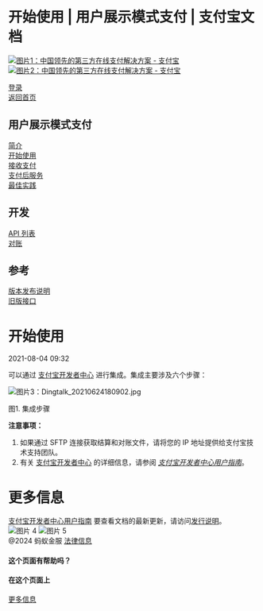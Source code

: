 开始使用 | 用户展示模式支付 | 支付宝文档
===============

[![图片1：中国领先的第三方在线支付解决方案 - 支付宝](https://ac.alipay.com/storage/2024/3/26/d66c43c0-440d-4c97-9976-f2028a2c8c5e.svg)![图片2：中国领先的第三方在线支付解决方案 - 支付宝](https://ac.alipay.com/storage/2024/3/26/a48bd336-aea0-4f16-bf83-616eacbb4434.svg)](/docs/)

[登录](https://global.alipay.com/ilogin/account_login.htm?goto=https%3A%2F%2Fglobal.alipay.com%2Fdocs%2Fac%2Fams_upm%2Fstart)  
[返回首页](../../)

用户展示模式支付
----------------

[简介](/docs/ac/ams_upm/introduction)  
[开始使用](/docs/ac/ams_upm/start)  
[接收支付](/docs/ac/ams_upm/acceptpayment)  
[支付后服务](/docs/ac/ams_upm/postpayment)  
[最佳实践](/docs/ac/ams_upm/bp)  

开发
---

[API 列表](/docs/ac/ams_upm/apilist)  
[对账](/docs/ac/ams_upm/reconcile)  

参考
----

[版本发布说明](/docs/ac/ams_upm/releasenotes)  
[旧版接口](/docs/ac/ams_upm/sppmkt)  

开始使用
==========

2021-08-04 09:32

可以通过 [支付宝开发者中心](https://global.alipay.com/open/console/developer/app/list) 进行集成。集成主要涉及六个步骤：

![图片3：Dingtalk_20210624180902.jpg](https://cdn.nlark.com/yuque/0/2021/jpeg/12884741/1624529350907-79649796-be57-4506-b2fb-495195d61a94.jpeg)

图1. 集成步骤

**注意事项：**

1. 如果通过 SFTP 连接获取结算和对账文件，请将您的 IP 地址提供给支付宝技术支持团队。
2. 有关 [支付宝开发者中心](https://global.alipay.com/open/console/developer/app/list) 的详细信息，请参阅 [_支付宝开发者中心用户指南_](https://global.alipay.com/doc/ams_upm/adpud)。

更多信息
==========

[支付宝开发者中心用户指南](https://global.alipay.com/doc/ams_upm/adpud)
要查看文档的最新更新，请访问[发行说明](https://global.alipay.com/docs/releasenotes)。  
![图片 4](https://ac.alipay.com/storage/2021/5/20/19b2c126-9442-4f16-8f20-e539b1db482a.png) ![图片 5](https://ac.alipay.com/storage/2021/5/20/e9f3f154-dbf0-455f-89f0-b3d4e0c14481.png)  
@2024 蚂蚁金服 [法律信息](https://global.alipay.com/docs/ac/platform/membership)  

#### 这个页面有帮助吗？  

#### 在这个页面上  
[更多信息](#0OQzc "更多信息")